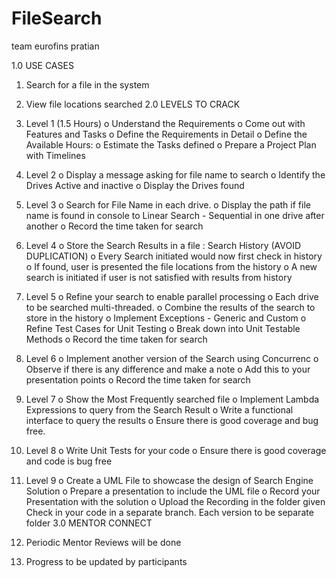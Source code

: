 # FileSearch
team eurofins pratian


1.0 USE CASES
1. Search for a file in the system 
2. View file locations searched
2.0 LEVELS TO CRACK
1. Level 1 (1.5 Hours)
o Understand the Requirements
o Come out with Features and Tasks
o Define the Requirements in Detail
o Define the Available Hours:
o Estimate the Tasks defined
o Prepare a Project Plan with Timelines
2. Level 2
o Display a message asking for file name to search
o Identify the Drives Active and inactive
o Display the Drives found
3. Level 3
o Search for File Name in each drive.
o Display the path if file name is found in console
to Linear Search - Sequential in one drive after another
o Record the time taken for search
4. Level 4
o Store the Search Results in a file : Search History (AVOID DUPLICATION)
o Every Search initiated would now first check in history
o If found, user is presented the file locations from the history
o A new search is initiated if user is not satisfied with results from history
5. Level 5
o Refine your search to enable parallel processing
o Each drive to be searched multi-threaded.
o Combine the results of the search to store in the history
o Implement Exceptions - Generic and Custom
o Refine Test Cases for Unit Testing
o Break down into Unit Testable Methods
o Record the time taken for search
6. Level 6
o Implement another version of the Search using Concurrenc
o Observe if there is any difference and make a note
o Add this to your presentation points
o Record the time taken for search

7. Level 7
o Show the Most Frequently searched file
o Implement Lambda Expressions to query from the Search Result
o Write a functional interface to query the results
o Ensure there is good coverage and bug free.
8. Level 8
o Write Unit Tests for your code
o Ensure there is good coverage and code is bug free
9. Level 9
o Create a UML File to showcase the design of Search Engine Solution
o Prepare a presentation to include the UML file
o Record your Presentation with the solution
o Upload the Recording in the folder given
Check in your code in a separate branch. Each version to be separate folder
3.0 MENTOR CONNECT
1. Periodic Mentor Reviews will be done
2. Progress to be updated by participants
